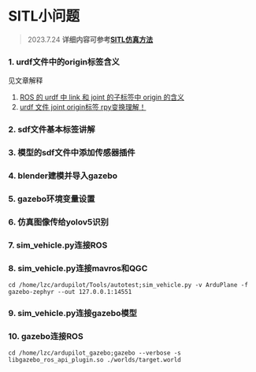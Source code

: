 # SITL小问题
> 2023.7.24
**详细内容可参考[SITL仿真方法](./SITL仿真方法.md)**
### 1. urdf文件中的origin标签含义
见文章解释  
1. [ROS 的 urdf 中 link 和 joint 的子标签中 origin 的含义](https://blog.csdn.net/m0_60346726/article/details/128600473)
2. [urdf 文件 joint origin标签 rpy变换理解！](https://blog.csdn.net/qq_42226250/article/details/110861462?ydreferer=aHR0cHM6Ly93d3cuYmluZy5jb20v)

### 2. sdf文件基本标签讲解

### 3. 模型的sdf文件中添加传感器插件

### 4. blender建模并导入gazebo

### 5. gazebo环境变量设置

### 6. 仿真图像传给yolov5识别

### 7. sim_vehicle.py连接ROS

### 8. sim_vehicle.py连接mavros和QGC

`cd /home/lzc/ardupilot/Tools/autotest;sim_vehicle.py -v ArduPlane -f gazebo-zephyr --out 127.0.0.1:14551`

### 9. sim_vehicle.py连接gazebo模型

### 10. gazebo连接ROS
`cd /home/lzc/ardupilot_gazebo;gazebo --verbose -s libgazebo_ros_api_plugin.so ./worlds/target.world`






